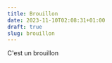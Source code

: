 ```yaml
---
title: Brouillon
date: 2023-11-10T02:08:31+01:00
draft: true
slug: brouillon
---
```


C'est un brouillon